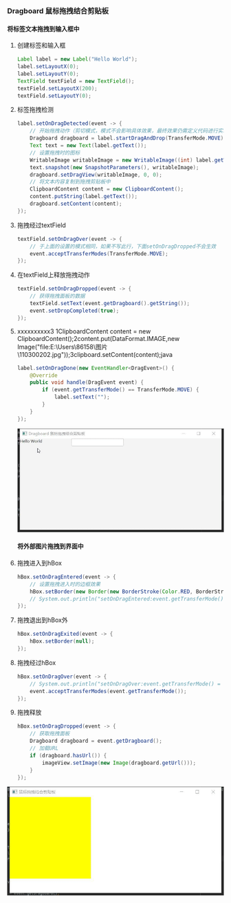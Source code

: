 ### Dragboard 鼠标拖拽结合剪贴板

#### 将标签文本拖拽到输入框中

1. 创建标签和输入框
  
   ```java
   Label label = new Label("Hello World");  
   label.setLayoutX(0);  
   label.setLayoutY(0);  
   TextField textField = new TextField();  
   textField.setLayoutX(200);  
   textField.setLayoutY(0);
   ```
   
2. 标签拖拽检测
  
   ```java
   label.setOnDragDetected(event -> {  
       // 开始拖拽动作（剪切模式，模式不会影响具体效果，最终效果仍需定义代码进行实现）  
       Dragboard dragboard = label.startDragAndDrop(TransferMode.MOVE);  
       Text text = new Text(label.getText());  
       // 设置拖拽时的图标
       WritableImage writableImage = new WritableImage((int) label.getWidth(), (int) label.getHeight());  
       text.snapshot(new SnapshotParameters(), writableImage);  
       dragboard.setDragView(writableImage, 0, 0);  
       // 将文本内容复制到拖拽剪贴板中
       ClipboardContent content = new ClipboardContent();  
       content.putString(label.getText());  
       dragboard.setContent(content);  
   });
   ```
   
3. 拖拽经过textField
  
   ```java
   textField.setOnDragOver(event -> {  
       // 于上面的设置的模式相同，如果不写此行，下面setOnDragDropped不会生效  
       event.acceptTransferModes(TransferMode.MOVE);  
   });
   ```
   
4. 在textField上释放拖拽动作
  
   ```java
   textField.setOnDragDropped(event -> {  
       // 获得拖拽面板的数据  
       textField.setText(event.getDragboard().getString());  
       event.setDropCompleted(true);  
   });
   ```
   
5. xxxxxxxxxx3 1ClipboardContent content = new ClipboardContent();2content.put(DataFormat.IMAGE,new Image("file:E:\\Users\\86158\\图片\\110300202.jpg"));3clipboard.setContent(content);java
  
   ```java
   label.setOnDragDone(new EventHandler<DragEvent>() {  
       @Override  
       public void handle(DragEvent event) {  
           if (event.getTransferMode() == TransferMode.MOVE) {  
               label.setText("");  
           }  
       }  
   });
   ```
   
   ![](../assets/VeryCapture_20220602092416.gif)
   
   #### 将外部图片拖拽到界面中
6. 拖拽进入到hBox
  
   ```java
   hBox.setOnDragEntered(event -> {  
       // 设置拖拽进入时的边框效果
       hBox.setBorder(new Border(new BorderStroke(Color.RED, BorderStrokeStyle.SOLID, new CornerRadii(0), new BorderWidths(1))));  
       // System.out.println("setOnDragEntered:event.getTransferMode() = " + event.getTransferMode());  // MOVE  
   });
   ```
   
7. 拖拽退出到hBox外
  
   ```java
   hBox.setOnDragExited(event -> {  
       hBox.setBorder(null);  
   });
   ```
   
8. 拖拽经过hBox
  
   ```java
   hBox.setOnDragOver(event -> {  
       // System.out.println("setOnDragOver:event.getTransferMode() = " + event.getTransferMode());  // MOVE  
       event.acceptTransferModes(event.getTransferMode());  
   });
   ```
   
9. 拖拽释放
  
   ```java
   hBox.setOnDragDropped(event -> {  
       // 获取拖拽面板  
       Dragboard dragboard = event.getDragboard();  
       // 加载URL  
       if (dragboard.hasUrl()) {  
           imageView.setImage(new Image(dragboard.getUrl()));  
       }  
   });
   ```

![](../assets/VeryCapture_20220602092825.gif)